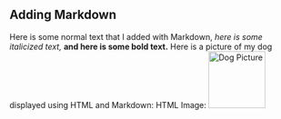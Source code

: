 ## Adding Markdown

Here is some normal text that I added with Markdown, *here is some italicized text,* **and here is some bold text.**
Here is a picture of my dog displayed using HTML and Markdown:
HTML Image: <img src="images/zek.jpg" alt="Dog Picture" width="100" height="100">

